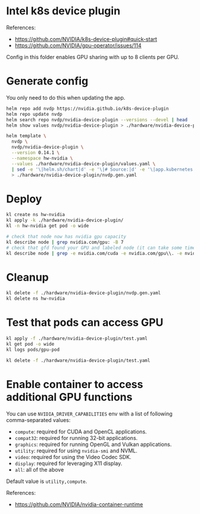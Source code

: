 
# Intel k8s device plugin

References:
- https://github.com/NVIDIA/k8s-device-plugin#quick-start
- https://github.com/NVIDIA/gpu-operator/issues/114

Config in this folder enables GPU sharing with up to 8 clients per GPU.

# Generate config

You only need to do this when updating the app.

```bash
helm repo add nvdp https://nvidia.github.io/k8s-device-plugin
helm repo update nvdp
helm search repo nvdp/nvidia-device-plugin --versions --devel | head
helm show values nvdp/nvidia-device-plugin > ./hardware/nvidia-device-plugin/default-values.yaml
```

```bash
helm template \
  nvdp \
  nvdp/nvidia-device-plugin \
  --version 0.14.1 \
  --namespace hw-nvidia \
  --values ./hardware/nvidia-device-plugin/values.yaml \
  | sed -e '\|helm.sh/chart|d' -e '\|# Source:|d' -e '\|app.kubernetes.io/managed-by|d' -e '\|app.kubernetes.io/part-of|d' -e '\|app.kubernetes.io/version|d' \
  > ./hardware/nvidia-device-plugin/nvdp.gen.yaml
```

# Deploy

```bash
kl create ns hw-nvidia
kl apply -k ./hardware/nvidia-device-plugin/
kl -n hw-nvidia get pod -o wide

# check that node now has nvidia gpu capacity
kl describe node | grep nvidia.com/gpu: -B 7
# check that gfd found your GPU and labeled node (it can take some time to be populated)
kl describe node | grep -e nvidia.com/cuda -e nvidia.com/gpu\\. -e nvidia.com/mig
```

# Cleanup

```bash
kl delete -f ./hardware/nvidia-device-plugin/nvdp.gen.yaml
kl delete ns hw-nvidia
```

# Test that pods can access GPU

```bash
kl apply -f ./hardware/nvidia-device-plugin/test.yaml
kl get pod -o wide
kl logs pods/gpu-pod

kl delete -f ./hardware/nvidia-device-plugin/test.yaml
```

# Enable container to access additional GPU functions

You can use `NVIDIA_DRIVER_CAPABILITIES` env
with a list of following comma-separated values:

- `compute`: required for CUDA and OpenCL applications.
- `compat32`: required for running 32-bit applications.
- `graphics`: required for running OpenGL and Vulkan applications.
- `utility`: required for using `nvidia-smi` and NVML.
- `video`: required for using the Video Codec SDK.
- `display`: required for leveraging X11 display.
- `all`: all of the above

Default value is `utility,compute`.

References:
- https://github.com/NVIDIA/nvidia-container-runtime
